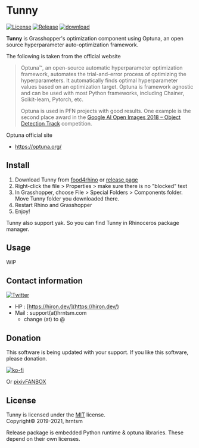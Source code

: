 # Tunny

[![License](https://img.shields.io/github/license/hrntsm/Tunny)](https://github.com/hrntsm/Tunny/blob/master/LICENSE)
[![Release](https://img.shields.io/github/v/release/hrntsm/Tunny)](https://github.com/hrntsm/Tunny/releases)
[![download](https://img.shields.io/github/downloads/hrntsm/Tunny/total)](https://github.com/hrntsm/Tunny/releases)

**Tunny** is Grasshopper's optimization component using Optuna, an open source hyperparameter auto-optimization framework.

The following is taken from the official website

>Optuna™, an open-source automatic hyperparameter optimization framework, automates the trial-and-error process of optimizing the hyperparameters. It automatically finds optimal hyperparameter values based on an optimization target. Optuna is framework agnostic and can be used with most Python frameworks, including Chainer, Scikit-learn, Pytorch, etc.
>
>Optuna is used in PFN projects with good results. One example is the second place award in the [Google AI Open Images 2018 – Object Detection Track](https://www.preferred.jp/en/news/pr20180907/) competition.

Optuna official site
- https://optuna.org/

## Install

1. Download Tunny from [food4rhino](https://www.food4rhino.com/app/tunny) or [release page](https://github.com/hrntsm/tunny/releases)
1. Right-click the file > Properties > make sure there is no "blocked" text
1. In Grasshopper, choose File > Special Folders > Components folder. Move Tunny folder you downloaded there.
1. Restart Rhino and Grasshopper
1. Enjoy!

Tunny also support yak. So you can find Tunny in Rhinoceros package manager.

## Usage

WIP

## Contact information

[![Twitter](https://img.shields.io/twitter/follow/hiron_rgkr?style=social)](https://twitter.com/hiron_rgkr)

- HP : [https://hiron.dev/](https://hiron.dev/)
- Mail : support(at)hrntsm.com
  - change (at) to @

## Donation

This software is being updated with your support.
If you like this software, please donation.

[![ko-fi](https://ko-fi.com/img/githubbutton_sm.svg)](https://ko-fi.com/G2G5C2MIU)

Or [pixivFANBOX](https://hiron.fanbox.cc/)

## License 

Tunny is licensed under the [MIT](https://github.com/hrntsm/Tunny/blob/main/LICENSE) license.  
Copyright© 2019-2021, hrntsm

Release package is embedded Python runtime & optuna libraries.
These depend on their own licenses.
